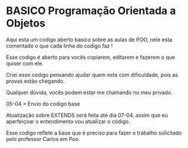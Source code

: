 # BASICO Programação Orientada a Objetos

Aqui esta um codigo aberto basico sobre as aulas de POO, nele esta comentado o que cada linha do codigo faz !

Esse codigo é aberto para vocês copiarem, editarem e fazerem o que quiser com ele.

Criei esse codigo pensando ajudar quem esta com dificuldade, pois as provas estão chegando.


Qualquer dúvida, vocês podem estar me chamando no meu privado.

05-04 > Envio do codigo base

Atualização sobre EXTENDS será feita ate dia 07-04, assim que eu aperfeiçoar o entendimento vou atualizar o código.


Esse codigo reflete a base que é preciso para fazer o trabalho solicitado pelo professor Carlos em Poo.
